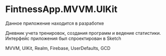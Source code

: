 # FintnessApp.MVVM.UIKit

Данное приложение находится в разработке 

Дневник учета тренировок, создания программ и ведение статистики. 
Интерфейс приложения был спроектирован в Sketch

MVVM, UIKit, Realm, Firebase, UserDefaults, GCD
